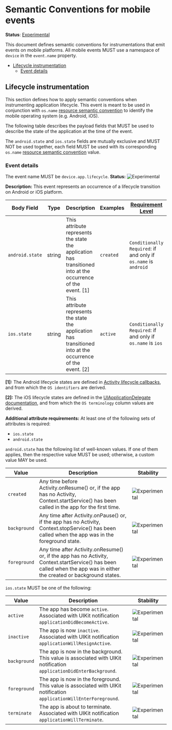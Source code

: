 # Semantic Conventions for mobile events

**Status**: [Experimental][DocumentStatus]

This document defines semantic conventions for instrumentations that emit
events on mobile platforms. All mobile events MUST use a namespace of
`device` in the `event.name` property.

<!-- toc -->

- [Lifecycle instrumentation](#lifecycle-instrumentation)
  - [Event details](#event-details)

<!-- tocstop -->

## Lifecycle instrumentation

This section defines how to apply semantic conventions when instrumenting
application lifecycle. This event is meant to be used in conjunction with
`os.name` [resource semantic convention](/docs/resource/os.md) to identify the
mobile operating system (e.g. Android, iOS).

The following table describes the payload fields that MUST
be used to describe the state of the application at the time of the event.

The `android.state` and `ios.state` fields are mutually exclusive and MUST
NOT be used together, each field MUST be used with its corresponding
`os.name` [resource semantic convention](/docs/resource/os.md) value.

### Event details

<!-- semconv device.app.lifecycle -->
<!-- NOTE: THIS TEXT IS AUTOGENERATED. DO NOT EDIT BY HAND. -->
<!-- see templates/registry/markdown/snippet.md.j2 -->
<!-- prettier-ignore-start -->
<!-- markdownlint-capture -->
<!-- markdownlint-disable -->

The event name MUST be `device.app.lifecycle`.
**Status:** ![Experimental](https://img.shields.io/badge/-experimental-blue)

**Description:** This event represents an occurrence of a lifecycle transition on Android or iOS platform.



<!-- markdownlint-restore -->
<!-- prettier-ignore-end -->
<!-- END AUTOGENERATED TEXT -->
<!-- endsemconv -->

<!-- Manually adding the markdown table until the body definition is available in the build tools -->
| Body Field | Type | Description  | Examples  | [Requirement Level](https://opentelemetry.io/docs/specs/semconv/general/attribute-requirement-level/) | Stability |
|---|---|---|---|---|---|
| `android.state` | string | This attribute represents the state the application has transitioned into at the occurrence of the event. [1] | `created` | `Conditionally Required`: if and only if `os.name` is `android` | ![Experimental](https://img.shields.io/badge/-experimental-blue) |
| `ios.state` | string | This attribute represents the state the application has transitioned into at the occurrence of the event. [2] | `active` | `Conditionally Required`: if and only if `os.name` is `ios` | ![Experimental](https://img.shields.io/badge/-experimental-blue) |

**[1]:** The Android lifecycle states are defined in [Activity lifecycle callbacks](https://developer.android.com/guide/components/activities/activity-lifecycle#lc), and from which the `OS identifiers` are derived.

**[2]:** The iOS lifecycle states are defined in the [UIApplicationDelegate documentation](https://developer.apple.com/documentation/uikit/uiapplicationdelegate#1656902), and from which the `OS terminology` column values are derived.

**Additional attribute requirements:** At least one of the following sets of attributes is required:

* `ios.state`
* `android.state`

`android.state` has the following list of well-known values. If one of them applies, then the respective value MUST be used; otherwise, a custom value MAY be used.

| Value  | Description | Stability |
|---|---|---|
| `created` | Any time before Activity.onResume() or, if the app has no Activity, Context.startService() has been called in the app for the first time. | ![Experimental](https://img.shields.io/badge/-experimental-blue) |
| `background` | Any time after Activity.onPause() or, if the app has no Activity, Context.stopService() has been called when the app was in the foreground state. | ![Experimental](https://img.shields.io/badge/-experimental-blue) |
| `foreground` | Any time after Activity.onResume() or, if the app has no Activity, Context.startService() has been called when the app was in either the created or background states. | ![Experimental](https://img.shields.io/badge/-experimental-blue) |

`ios.state` MUST be one of the following:

| Value  | Description | Stability |
|---|---|---|
| `active` | The app has become `active`. Associated with UIKit notification `applicationDidBecomeActive`. | ![Experimental](https://img.shields.io/badge/-experimental-blue) |
| `inactive` | The app is now `inactive`. Associated with UIKit notification `applicationWillResignActive`. | ![Experimental](https://img.shields.io/badge/-experimental-blue) |
| `background` | The app is now in the background. This value is associated with UIKit notification `applicationDidEnterBackground`. | ![Experimental](https://img.shields.io/badge/-experimental-blue) |
| `foreground` | The app is now in the foreground. This value is associated with UIKit notification `applicationWillEnterForeground`. | ![Experimental](https://img.shields.io/badge/-experimental-blue) |
| `terminate` | The app is about to terminate. Associated with UIKit notification `applicationWillTerminate`. | ![Experimental](https://img.shields.io/badge/-experimental-blue) |
<!-- end of manually added table -->

[DocumentStatus]: https://opentelemetry.io/docs/specs/otel/document-status
